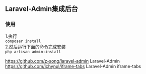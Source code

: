 ## Laravel-Admin集成后台
### 使用
1.执行  
`composer install`  
2.然后运行下面的命令完成安装  
`php artisan admin:install`

https://github.com/z-song/laravel-admin Laravel-Admin  
https://github.com/ichynul/iframe-tabs Laravel-Admin  iframe-tabs  
